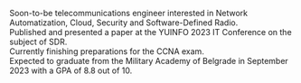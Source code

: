 Soon-to-be telecommunications engineer interested in Network Automatization, Cloud, Security and Software-Defined Radio. <br>
Published and presented a paper at the YUINFO 2023 IT Conference on the subject of SDR. <br>
Currently finishing preparations for the CCNA exam. <br>
Expected to graduate from the Military Academy of Belgrade in September 2023 with a GPA of 8.8 out of 10. <br>
